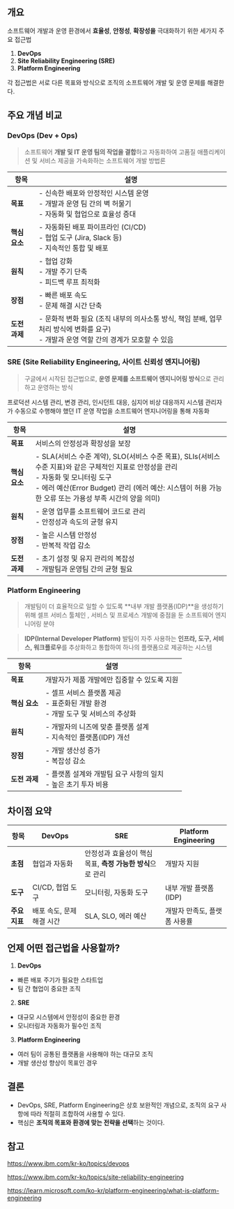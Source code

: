 ## 개요

소프트웨어 개발과 운영 환경에서 **효율성**, **안정성**, **확장성을** 극대화하기 위한 세가지 주요 접근법

1. **DevOps**
2. **Site Reliability Engineering (SRE)**
3. **Platform Engineering**

각 접근법은 서로 다른 목표와 방식으로 조직의 소프트웨어 개발 및 운영 문제를 해결한다. 

## 주요 개념 비교

### DevOps (Dev + Ops)

> 소프트웨어 **개발 및 IT 운영 팀의 작업을 결합**하고 자동화하여 고품질 애플리케이션 및 서비스 제공을 가속화하는 소프트웨어 개발 방법론


| 항목        | 설명                                                                                     |
|-------------|------------------------------------------------------------------------------------------|
| **목표**    | - 신속한 배포와 안정적인 시스템 운영<br>- 개발과 운영 팀 간의 벽 허물기<br>- 자동화 및 협업으로 효율성 증대 |
| **핵심 요소** | - 자동화된 배포 파이프라인 (CI/CD)<br>- 협업 도구 (Jira, Slack 등)<br>- 지속적인 통합 및 배포  |
| **원칙**    | - 협업 강화<br>- 개발 주기 단축<br>- 피드백 루프 최적화                                       |
| **장점**    | - 빠른 배포 속도<br>- 문제 해결 시간 단축                                                   |
| **도전 과제** | - 문화적 변화 필요 (조직 내부의 의사소통 방식, 책임 분배, 업무 처리 방식에 변화를 요구)<br>- 개발과 운영 역할 간의 경계가 모호할 수 있음 |


### SRE (Site Reliability Engineering, 사이트 신뢰성 엔지니어링)

> 구글에서 시작된 접근법으로, **운영 문제를 소프트웨어 엔지니어링 방식**으로 관리하고 운영하는 방식


프로덕션 시스템 관리, 변경 관리, 인시던트 대응, 심지어 비상 대응까지 시스템 관리자가 수동으로 수행해야 했던 IT 운영 작업을 소프트웨어 엔지니어링을 통해 자동화

| 항목        | 설명                                                                                     |
|-------------|------------------------------------------------------------------------------------------|
| **목표**    | 서비스의 안정성과 확장성을 보장                                                           |
| **핵심 요소** | - SLA(서비스 수준 계약), SLO(서비스 수준 목표), SLIs(서비스 수준 지표)와 같은 구체적인 지표로 안정성을 관리<br>- 자동화 및 모니터링 도구<br>- 에러 예산(Error Budget) 관리 (에러 예산: 시스템이 허용 가능한 오류 또는 가용성 부족 시간의 양을 의미) |
| **원칙**    | - 운영 업무를 소프트웨어 코드로 관리<br>- 안정성과 속도의 균형 유지                          |
| **장점**    | - 높은 시스템 안정성<br>- 반복적 작업 감소                                                 |
| **도전 과제** | - 초기 설정 및 유지 관리의 복잡성<br>- 개발팀과 운영팀 간의 균형 필요                      |


### **Platform Engineering**


> 개발팀이 더 효율적으로 일할 수 있도록 **내부 개발 플랫폼(IDP)**을 생성하기 위해 셀프 서비스 툴체인 , 서비스 및 프로세스 개발에 중점을 둔 소프트웨어 엔지니어링 분야


> **IDP(Internal Developer Platform)**
발팀이 자주 사용하는 **인프라, 도구, 서비스, 워크플로우**를 추상화하고 통합하여 하나의 플랫폼으로 제공하는 시스템
> 

| 항목        | 설명                                                                                     |
|-------------|------------------------------------------------------------------------------------------|
| **목표**    | 개발자가 제품 개발에만 집중할 수 있도록 지원                                               |
| **핵심 요소** | - 셀프 서비스 플랫폼 제공<br>- 표준화된 개발 환경<br>- 개발 도구 및 서비스의 추상화          |
| **원칙**    | - 개발자의 니즈에 맞춘 플랫폼 설계<br>- 지속적인 플랫폼(IDP) 개선                           |
| **장점**    | - 개발 생산성 증가<br>- 복잡성 감소                                                       |
| **도전 과제** | - 플랫폼 설계와 개발팀 요구 사항의 일치<br>- 높은 초기 투자 비용  

## 차이점 요약

| 항목 | **DevOps** | **SRE** | **Platform Engineering** |
| --- | --- | --- | --- |
| **초점** | 협업과 자동화 | 안정성과 효율성이 핵심 목표, **측정 가능한 방식**으로 관리 | 개발자 지원 |
| **도구** | CI/CD, 협업 도구 | 모니터링, 자동화 도구 | 내부 개발 플랫폼(IDP) |
| **주요 지표** | 배포 속도, 문제 해결 시간 | SLA, SLO, 에러 예산 | 개발자 만족도, 플랫폼 사용률 |

## 언제 어떤 접근법을 사용할까?

1. **DevOps**
- 빠른 배포 주기가 필요한 스타트업
- 팀 간 협업이 중요한 조직

2. **SRE**
- 대규모 시스템에서 안정성이 중요한 환경
- 모니터링과 자동화가 필수인 조직
    
    
3. **Platform Engineering**
- 여러 팀이 공통된 플랫폼을 사용해야 하는 대규모 조직
- 개발 생산성 향상이 목표인 경우

## 결론

- DevOps, SRE, Platform Engineering은 상호 보완적인 개념으로, 조직의 요구 사항에 따라 적절히 조합하여 사용할 수 있다.
- 핵심은 **조직의 목표와 환경에 맞는 전략을 선택**하는 것이다.

## 참고

https://www.ibm.com/kr-ko/topics/devops

https://www.ibm.com/kr-ko/topics/site-reliability-engineering

https://learn.microsoft.com/ko-kr/platform-engineering/what-is-platform-engineering
